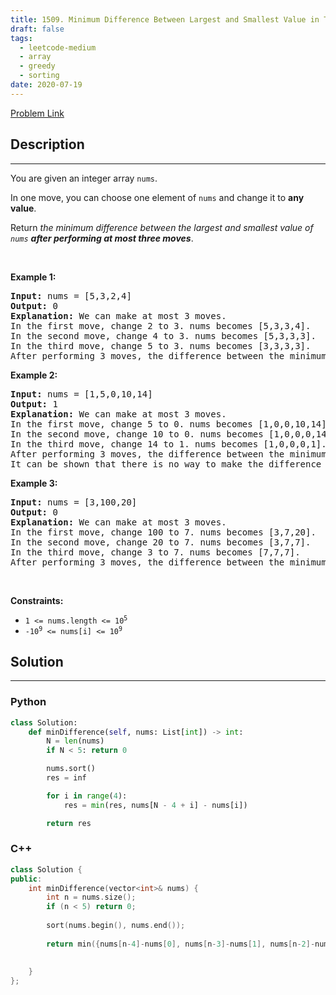 ```yaml
---
title: 1509. Minimum Difference Between Largest and Smallest Value in Three Moves
draft: false
tags: 
  - leetcode-medium
  - array
  - greedy
  - sorting
date: 2020-07-19
---
```


[Problem Link](https://leetcode.com/problems/minimum-difference-between-largest-and-smallest-value-in-three-moves/)

## Description

---
<p>You are given an integer array <code>nums</code>.</p>

<p>In one move, you can choose one element of <code>nums</code> and change it to <strong>any value</strong>.</p>

<p>Return <em>the minimum difference between the largest and smallest value of <code>nums</code> <strong>after performing at most three moves</strong></em>.</p>

<p>&nbsp;</p>
<p><strong class="example">Example 1:</strong></p>

<pre>
<strong>Input:</strong> nums = [5,3,2,4]
<strong>Output:</strong> 0
<strong>Explanation:</strong> We can make at most 3 moves.
In the first move, change 2 to 3. nums becomes [5,3,3,4].
In the second move, change 4 to 3. nums becomes [5,3,3,3].
In the third move, change 5 to 3. nums becomes [3,3,3,3].
After performing 3 moves, the difference between the minimum and maximum is 3 - 3 = 0.
</pre>

<p><strong class="example">Example 2:</strong></p>

<pre>
<strong>Input:</strong> nums = [1,5,0,10,14]
<strong>Output:</strong> 1
<strong>Explanation:</strong> We can make at most 3 moves.
In the first move, change 5 to 0. nums becomes [1,0,0,10,14].
In the second move, change 10 to 0. nums becomes [1,0,0,0,14].
In the third move, change 14 to 1. nums becomes [1,0,0,0,1].
After performing 3 moves, the difference between the minimum and maximum is 1 - 0 = 1.
It can be shown that there is no way to make the difference 0 in 3 moves.</pre>

<p><strong class="example">Example 3:</strong></p>

<pre>
<strong>Input:</strong> nums = [3,100,20]
<strong>Output:</strong> 0
<strong>Explanation:</strong> We can make at most 3 moves.
In the first move, change 100 to 7. nums becomes [3,7,20].
In the second move, change 20 to 7. nums becomes [3,7,7].
In the third move, change 3 to 7. nums becomes [7,7,7].
After performing 3 moves, the difference between the minimum and maximum is 7 - 7 = 0.
</pre>

<p>&nbsp;</p>
<p><strong>Constraints:</strong></p>

<ul>
	<li><code>1 &lt;= nums.length &lt;= 10<sup>5</sup></code></li>
	<li><code>-10<sup>9</sup> &lt;= nums[i] &lt;= 10<sup>9</sup></code></li>
</ul>


## Solution

---
### Python
``` py title='minimum-difference-between-largest-and-smallest-value-in-three-moves'
class Solution:
    def minDifference(self, nums: List[int]) -> int:
        N = len(nums)
        if N < 5: return 0

        nums.sort()
        res = inf

        for i in range(4):
            res = min(res, nums[N - 4 + i] - nums[i])

        return res
```
### C++
``` cpp title='minimum-difference-between-largest-and-smallest-value-in-three-moves'
class Solution {
public:
    int minDifference(vector<int>& nums) {
        int n = nums.size();
        if (n < 5) return 0;
        
        sort(nums.begin(), nums.end());
        
        return min({nums[n-4]-nums[0], nums[n-3]-nums[1], nums[n-2]-nums[2], nums[n-1]-nums[3]});
        
        
    }
};
```

